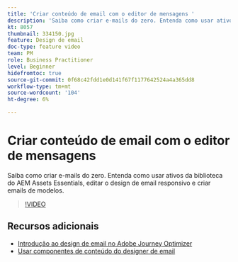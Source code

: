 ```yaml
---
title: 'Criar conteúdo de email com o editor de mensagens '
description: 'Saiba como criar e-mails do zero. Entenda como usar ativos da biblioteca do AEM Assets Essentials, editar o design de email responsivo e criar emails de modelos. '
kt: 8057
thumbnail: 334150.jpg
feature: Design de email
doc-type: feature video
team: PM
role: Business Practitioner
level: Beginner
hidefromtoc: true
source-git-commit: 0f68c42fdd1e0d141f67f1177642524a4a365dd8
workflow-type: tm+mt
source-wordcount: '104'
ht-degree: 6%

---
```



# Criar conteúdo de email com o editor de mensagens

Saiba como criar e-mails do zero. Entenda como usar ativos da biblioteca do AEM Assets Essentials, editar o design de email responsivo e criar emails de modelos.

>[!VIDEO](https://video.tv.adobe.com/v/334150?quality=12)

## Recursos adicionais

* [Introdução ao design de email no Adobe Journey Optimizer](https://experienceleague.adobe.com/docs/journey-optimizer/using/create-messages/email-designer/design-emails.html)
* [Usar componentes de conteúdo do designer de email](https://experienceleague.adobe.com/docs/journey-optimizer/using/create-messages/email-designer/design-emails.html)
